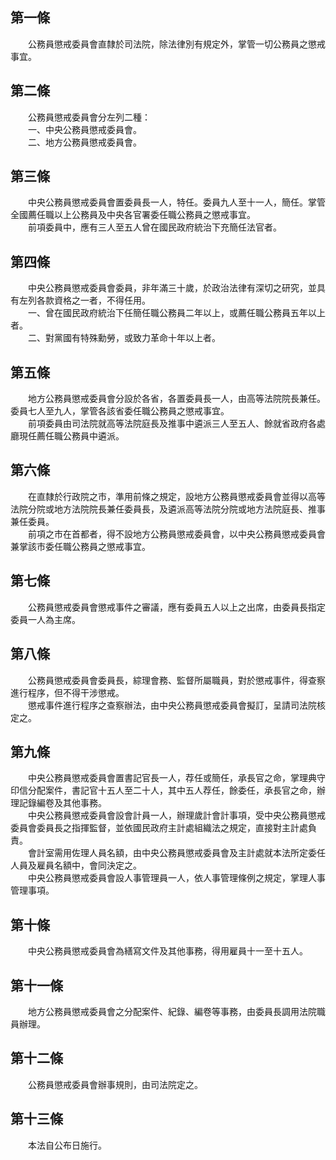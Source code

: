 第一條 
-------
　　公務員懲戒委員會直隸於司法院，除法律別有規定外，掌管一切公務員之懲戒事宜。  


第二條 
-------
　　公務員懲戒委員會分左列二種：  
　　一、中央公務員懲戒委員會。  
　　二、地方公務員懲戒委員會。  


第三條 
-------
　　中央公務員懲戒委員會置委員長一人，特任。委員九人至十一人，簡任。掌管全國薦任職以上公務員及中央各官署委任職公務員之懲戒事宜。  
　　前項委員中，應有三人至五人曾在國民政府統治下充簡任法官者。  


第四條 
-------
　　中央公務員懲戒委員會委員，非年滿三十歲，於政治法律有深切之研究，並具有左列各款資格之一者，不得任用。  
　　一、曾在國民政府統治下任簡任職公務員二年以上，或薦任職公務員五年以上者。  
　　二、對黨國有特殊勳勞，或致力革命十年以上者。  


第五條 
-------
　　地方公務員懲戒委員會分設於各省，各置委員長一人，由高等法院院長兼任。委員七人至九人，掌管各該省委任職公務員之懲戒事宜。  
　　前項委員由司法院就高等法院庭長及推事中遴派三人至五人、餘就省政府各處廳現任薦任職公務員中遴派。  


第六條 
-------
　　在直隸於行政院之市，準用前條之規定，設地方公務員懲戒委員會並得以高等法院分院或地方法院院長兼任委員長，及遴派高等法院分院或地方法院庭長、推事兼任委員。  
　　前項之市在首都者，得不設地方公務員懲戒委員會，以中央公務員懲戒委員會兼掌該市委任職公務員之懲戒事宜。  


第七條 
-------
　　公務員懲戒委員會懲戒事件之審議，應有委員五人以上之出席，由委員長指定委員一人為主席。  


第八條 
-------
　　公務員懲戒委員會委員長，綜理會務、監督所屬職員，對於懲戒事件，得查察進行程序，但不得干涉懲戒。  
　　懲戒事件進行程序之查察辦法，由中央公務員懲戒委員會擬訂，呈請司法院核定之。  


第九條 
-------
　　中央公務員懲戒委員會置書記官長一人，荐任或簡任，承長官之命，掌理典守印信分配案件，書記官十五人至二十人，其中五人荐任，餘委任，承長官之命，辦理記錄編卷及其他事務。  
　　中央公務員懲戒委員會設會計員一人，辦理歲計會計事項，受中央公務員懲戒委員會委員長之指揮監督，並依國民政府主計處組織法之規定，直接對主計處負責。  
　　會計室需用佐理人員名額，由中央公務員懲戒委員會及主計處就本法所定委任人員及雇員名額中，會同決定之。  
　　中央公務員懲戒委員會設人事管理員一人，依人事管理條例之規定，掌理人事管理事項。  


第十條 
-------
　　中央公務員懲戒委員會為繕寫文件及其他事務，得用雇員十一至十五人。  


第十一條 
---------
　　地方公務員懲戒委員會之分配案件、紀錄、編卷等事務，由委員長調用法院職員辦理。  


第十二條 
---------
　　公務員懲戒委員會辦事規則，由司法院定之。  


第十三條 
---------
　　本法自公布日施行。
